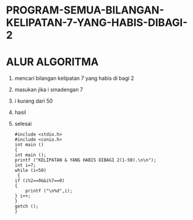 # PROGRAM-SEMUA-BILANGAN-KELIPATAN-7-YANG-HABIS-DIBAGI-2
# ALUR ALGORITMA 
 1. mencari bilangan kelipatan 7 yang habis di bagi 2
 2. masukan jika i smadengan 7
 3. i kurang dari 50
 4. hasil
 5. selesai
 
        #include <stdio.h>
        #include <conio.h>
        int main ()
        {
        int main ();
        printf ("KELIPATAN & YANG HABIS DIBAGI 2(1-50).\n\n");
        int i=7;
        while (i<50)
         {
        if (i%2==0&&i%7==0)
        {
            printf ("\n%d",i);
        } i++;
        }
        getch ();
        }
